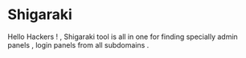 # Shigaraki
Hello Hackers ! , Shigaraki tool is all in one for finding specially admin panels , login panels from  all subdomains .
